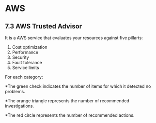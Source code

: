 # AWS

## 7.3 AWS Trusted Advisor

It is a AWS service that evaluates your resources against five pillarts:
1. Cost optimization
2. Performance
3. Security
4. Fault tolerance
5. Service limits


For each category:

*The green check indicates the number of items for which it detected no problems.

*The orange triangle represents the number of recommended investigations.

*The red circle represents the number of recommended actions.
